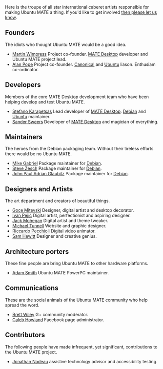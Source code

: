 <!-- 
.. title: Team
.. slug: team
.. date: 2014-06-10 23:01:09 UTC
.. tags: Ubuntu,MATE
.. link: 
.. description: 
.. type: text
-->

Here is the troupe of all star international caberet artists responsible
for making Ubuntu MATE a thing. If you'd like to get involved
[then please let us know](/community/).

## Founders

The idiots who thought Ubuntu MATE would be a good idea.

  * [Martin Wimpress](http://flexion.org) Project co-founder. [MATE Desktop](http://mate-desktop.org) developer and Ubuntu MATE project lead.
  * [Alan Pope](http://popey.com) Project co-founder. [Canonical](http://www.canonical.com) and [Ubuntu](http://www.ubuntu.com) liason. Enthusiam co-ordinator.

## Developers

Members of the core MATE Desktop development team who have been helping
develop and test Ubuntu MATE.

  * [Stefano Karapetsas](http://blog.karapetsas.com/) Lead developer of [MATE Desktop](http://mate-desktop.org). [Debian](http://www.debian.org) and [Ubuntu](http://www.ubuntu.com) maintainer.
  * [Sander Sweers](https://github.com/infirit/) Developer of [MATE Desktop](http://mate-desktop.org) and magician of everything.

## Maintainers

The heroes from the Debian packaging team. Without their tireless efforts
there would be no Ubuntu MATE.

  * [Mike Gabriel](http://sunweavers.net/blog/) Package maintainer for [Debian](http://www.debian.org).
  * [Steve Zesch](https://github.com/szesch) Package maintainer for [Debian](http://www.debian.org).
  * [John Paul Adrian Glaubitz](http://users.physik.fu-berlin.de/~glaubitz/) Package maintainer for [Debian](http://www.debian.org).

## Designers and Artists

The art department and creators of beautiful things.

  * [Goce Mitevski](http://nicer2.com) Designer, digital artist and desktop decorator.
  * [Ivan Pejić](https://plus.google.com/113587242852192152625/) Digital artist, perfectionist and aspiring designer.
  * [Jack Mohegan](https://plus.google.com/101312215214323407176/) Digital artist and theme tweaker.
  * [Michael Tunnell](http://michaeltunnell.com/) Website and graphic designer.
  * [Riccardo Pecchioli](https://plus.google.com/104108115467526996500) Digital video animator.
  * [Sam Hewitt](http://snwh.org/) Designer and creative genius.

## Architecture porters

These fine people are bring Ubuntu MATE to other hardware platforms.

  * [Adam Smith](https://plus.google.com/u/0/111285327879595317710) Ubuntu MATE PowerPC maintainer.

## Communications

These are the social animals of the Ubuntu MATE community who help spread
the word.

  * [Brett Wiley](https://plus.google.com/+BrettWiley) G+ community moderator.  
  * [Caleb Howland](http://wiki.ubuntu.com/SonikkuAmerica) Facebook page administrator.

## Contributors

The following people have made infrequent, yet significant, contributions
to the Ubuntu MATE project.

  * [Jonathan Nadeau](http://jnadeau.org/) assistive technology advisor and accessibility testing.
